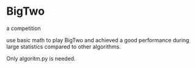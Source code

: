 # BigTwo
a competition

use basic math to play BigTwo and achieved a good performance
during large statistics compared to other algorithms.

Only algoritm.py is needed.




